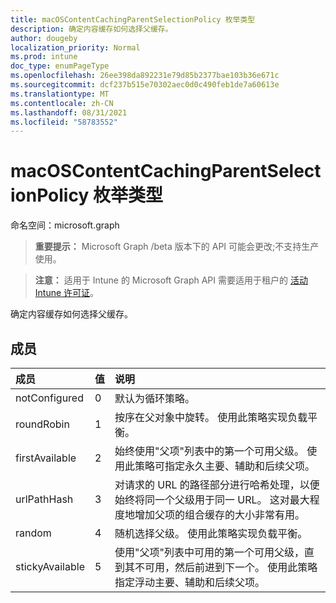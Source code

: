 ```yaml
---
title: macOSContentCachingParentSelectionPolicy 枚举类型
description: 确定内容缓存如何选择父缓存。
author: dougeby
localization_priority: Normal
ms.prod: intune
doc_type: enumPageType
ms.openlocfilehash: 26ee398da892231e79d85b2377bae103b36e671c
ms.sourcegitcommit: dcf237b515e70302aec0d0c490feb1de7a60613e
ms.translationtype: MT
ms.contentlocale: zh-CN
ms.lasthandoff: 08/31/2021
ms.locfileid: "58783552"
---
```

# <a name="macoscontentcachingparentselectionpolicy-enum-type"></a>macOSContentCachingParentSelectionPolicy 枚举类型

命名空间：microsoft.graph

> **重要提示：** Microsoft Graph /beta 版本下的 API 可能会更改;不支持生产使用。

> **注意：** 适用于 Intune 的 Microsoft Graph API 需要适用于租户的 [活动 Intune 许可证](https://go.microsoft.com/fwlink/?linkid=839381)。

确定内容缓存如何选择父缓存。

## <a name="members"></a>成员
|成员|值|说明|
|:---|:---|:---|
|notConfigured|0|默认为循环策略。|
|roundRobin|1|按序在父对象中旋转。 使用此策略实现负载平衡。|
|firstAvailable|2|始终使用"父项"列表中的第一个可用父级。 使用此策略可指定永久主要、辅助和后续父项。|
|urlPathHash|3|对请求的 URL 的路径部分进行哈希处理，以便始终将同一个父级用于同一 URL。 这对最大程度地增加父项的组合缓存的大小非常有用。|
|random|4 |随机选择父级。 使用此策略实现负载平衡。|
|stickyAvailable|5 |使用"父项"列表中可用的第一个可用父级，直到其不可用，然后前进到下一个。 使用此策略指定浮动主要、辅助和后续父项。|



